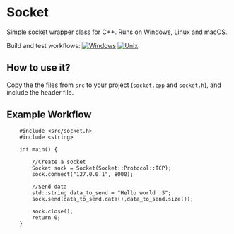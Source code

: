 # Socket
Simple socket wrapper class for C++. Runs on Windows, Linux and macOS.

Build and test workflows: 
[![Windows](https://github.com/dgercho/socket/actions/workflows/Windows.yml/badge.svg)](https://github.com/dgercho/socket/actions/workflows/Windows.yml) 
[![Unix](https://github.com/dgercho/socket/actions/workflows/Unix.yml/badge.svg)](https://github.com/dgercho/socket/actions/workflows/Unix.yml)


## How to use it?
Copy the the files from `src` to your project (`socket.cpp` and `socket.h`), and include the header file.

## Example Workflow
```
    #include <src/socket.h>
    #include <string>

    int main() {

        //Create a socket
        Socket sock = Socket(Socket::Protocol::TCP);
        sock.connect("127.0.0.1", 8000);

        //Send data
        std::string data_to_send = "Hello world :S";
        sock.send(data_to_send.data(),data_to_send.size());

        sock.close();
        return 0;
    }
```
